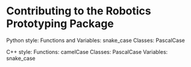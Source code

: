 Contributing to the Robotics Prototyping Package
==========
Python style: 
	Functions and Variables: snake_case
	Classes: PascalCase

C++ style: 
	Functions: camelCase
	Classes: PascalCase
	Variables: snake_case